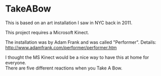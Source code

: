 # TakeABow
This is based on an art installation I saw in NYC back in 2011.   

This project requires a Microsoft Kinect.

The installation was by Adam Frank and was called "Performer".  Details: http://www.adamfrank.com/performer/performer.htm

I thought the MS Kinect would be a nice way to have this at home for everyone.  
There are five different reactions when you Take A Bow.
